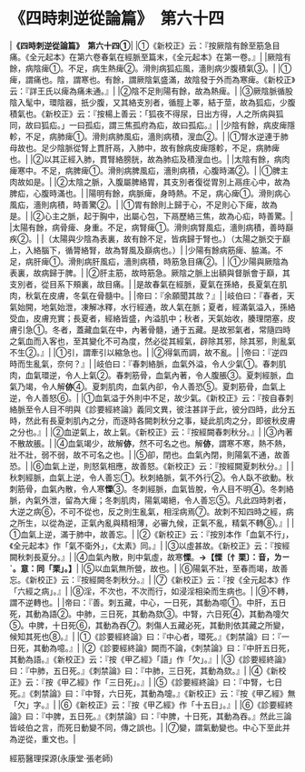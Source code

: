 # 《四時刺逆從論篇》　第六十四

|**《四時刺逆從論篇》　第六十四①**|
|①《新校正》云：『按厥陰有餘至筋急目痛。《全元起本》在第六卷春氣在經脈至篇末，《全元起本》在第一卷。』|
|厥陰有餘，病陰痺①。不足，病生熱痺②。滑則病狐疝風，濇則病少腹積氣③。|
|①痺，謂痛也。陰，謂寒也。有餘，謂厥陰氣盛滿，故陰發于外而為寒痺。《新校正》云：『詳王氏以痺為痛未通。』|
|②陰不足則陽有餘，故為熱痺。|
|③厥陰脈循股陰入髦中，環陰器，扺少腹，又其絡支別者，循脛上睪，結于莖，故為狐疝，少腹積氣也。《新校正》云：『按楊上善云：「狐夜不得尿，日出方得，人之所病與狐同，故曰狐疝。」一曰孤疝，謂三焦孤府為疝，故曰孤疝。』|
|少陰有餘，病皮痺隱軫，不足，病肺痺①。滑則病肺風疝，濇則病積，溲血②。|
|①腎水逆連于肺母故也。足少陰脈從腎上貫肝鬲，入肺中，故有餘病皮痺隱軫，不足，病肺痺也。|
|②以其正經入肺，貫腎絡膀胱，故為肺疝及積溲血也。|
|太陰有餘，病肉痺寒中。不足，病脾痺①。滑則病脾風疝，濇則病積，心腹時滿②。|
|①脾主肉故如是。|
|②太陰之脈，入腹屬脾絡胃，其支別者復從胃別上鬲疰心中，故為脾疝，心腹時滿也。|
|陽明有餘，病脈痺，身時熱。不足，病心痺①。滑則病心風疝，濇則病積，時善驚②。|
|①胃有餘則上歸于心，不足則心下痺，故為是。|
|②心主之脈，起于胸中，出屬心包，下鬲歷絡三焦，故為心疝，時善驚。|
|太陽有餘，病骨痺、身重。不足，病腎痺①。滑則病腎風疝，濇則病積，善時巔疾②。|
|（太陽與少陰為表裏，故有餘不足，皆病歸于腎也。）（太陽之脈交于巔上，入絡腦下，循膂絡腎，故為腎風及巔病也。）|
|少陽有餘病筋痺、脇滿。不足，病肝痺①。滑則病肝風疝，濇則病積，時筋急目痛②。|
|①少陽與厥陰為表裏，故病歸于脾。|
|②肝主筋，故時筋急。厥陰之脈上出額與督脈會于巔，其支別者，從目系下頰裏，故目痛。|
|是故春氣在經脈，夏氣在孫絡，長夏氣在肌肉，秋氣在皮膚，冬氣在骨髓中。|
|帝曰：『余願聞其故？』|
|岐伯曰：『春者，天氣始開，地氣始泄，凍解冰釋，水行經通，故人氣在脈；夏者，經滿氣溢入，孫絡受血，皮膚充實；長夏者，經絡皆盛，內溢肌中；秋者，天氣始收，腠理閉塞，皮膚引急①。冬者，蓋藏血氣在中，內著骨髓，通于五藏。是故邪氣者，常隨四時之氣血而入客也，至其變化不可為度，然必從其經氣，辟除其邪，除其邪，則亂氣不生②。』|
|①引，謂牽引以縮急也。|
|②得氣而調，故不亂。|
|帝曰：『逆四時而生亂氣，奈何？』|
|岐伯曰：『春刺絡脈，血氣外溢，令人少氣①。春刺肌肉，血氣環逆，令人上氣②。春刺筋骨，血氣內著，令人腹脹③。夏刺經脈，血氣乃竭，令人解**㑊**④。夏刺肌肉，血氣內卻，令人善恐⑤。夏刺筋骨，血氣上逆，令人善怒⑥。|
|①血氣溢于外則中不足，故少氣。《新校正》云：『按自春刺絡脈至令人目不明與《診要經終論》義同文異，彼注甚詳于此，彼分四時，此分五時，然此有長夏刺肌內之分，而逐時各闕刺秋分之事，疑此肌肉之分，即彼秋皮膚之分也。』|
|②血逆氣上，故上氣。《新校正》云：『按經闕春刺秋分。』|
|③內著不散故脹。|
|④血氣竭少，故解**㑊**，然不可名之也。解**㑊**，謂寒不寒，熱不熱，壯不壯，弱不弱，故不可名之也。|
|⑤卻，閉也。血氣內閉，則陽氣不通，故善恐。|
|⑥血氣上逆，則怒氣相應，故善怒。《新校正》云：『按經闕夏刺秋分。』|
|秋刺經脈，血氣上逆，令人善忘①。秋刺絡脈，氣不外行②。令人臥不欲動。秋刺筋骨，血氣內散，令人寒**慄**③。冬刺經脈，血氣皆脫，令人目不明④。冬刺絡脈，內氣外泄，留為大痺；冬刺肌肉，陽氣竭絕，令人善忘⑤。凡此四時刺者，大逆之病⑥，不可不從也，反之則生亂氣，相淫病焉⑦。故刺不知四時之經，病之所生，以從為逆，正氣內亂與精相薄，必審九候，正氣不亂，精氣不轉⑧。』|
|①血氣上逆，滿于肺中，故善忘。|
|②《新校正》云：『按別本作「血氣不行」，《全元起本》作「氣不衛外」，《太素》同。』|
|③以虛甚故。《新校正》云：『按經闕秋刺長夏分。』|
|④血氣內散，則中氣虛，故寒**慄**。**→【慄〔忄栗〕：音，ㄌㄧˋ。意：同「栗」。】**|
|⑤以血氣無所營，故也。|
|⑥陽氣不壯，至春而竭，故善忘。《新校正》云：『按經闕冬刺秋分。』|
|⑦《新校正》云：『按《全元起本》作「六經之病」。』|
|⑧淫，不次也，不次而行，如浸淫相染而生病也。|
|⑨不轉，謂不逆轉也。|
|帝曰：『善。刺五藏，中心，一日死，其動為噫①。中肝，五日死，其動為語②。中肺，三日死，其動為欬③。中腎，六日死④，其動為嚏欠⑤。中脾，十日死⑥，其動為吞⑦。刺傷人五藏必死，其動則依其藏之所變，候知其死也⑧。』|
|①《診要經終論》曰：『中心者，環死。』《刺禁論》曰：『一日死，其動為噫。』|
|②《診要經終論》闕而不論，《刺禁論》曰：『中肝五日死，其動為語。』《新校正》云：『按《甲乙經》「語」作「欠」。』|
|③《診要經終論》曰：『中肺，五日死。』《刺禁論》曰：『中肺，三日死，其動為欬。』|
|④《新校正》云：『按《甲乙經》作「三日死」。』|
|⑤《診要經終論》曰：『中腎，七日死。』《刺禁論》曰：『中腎，六日死，其動為嚏。』《新校正》云：『按《甲乙經》無「欠」字。』|
|⑥《新校正》云：『按《甲乙經》作「十五日」。』|
|⑥《診要經終論》曰：『中脾，五日死。』《刺禁論》曰：『中脾，十日死，其動為吞。』然此三論皆岐伯之言，而死日動變不同，傳之誤也。|
|⑦變，謂氣動變也。中心下至此并為逆從，重文也。|


經筋醫理探源(永康堂‧張老師)


